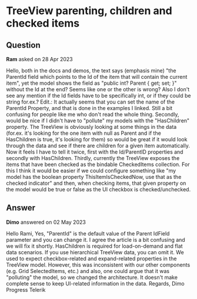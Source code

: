 # TreeView parenting, children and checked items

## Question

**Ram** asked on 28 Apr 2023

Hello, both in the docs and demos, the text says (emphasis mine) "the ParentId field which points to the Id of the item that will contain the current item", yet the model shows the field as "public int? Parent { get; set; }" without the Id at the end? Seems like one or the other is wrong? Also I don't see any mention if the Id fields have to be specifically int, or if they could be string for.ex.? Edit.: It actually seems that you can set the name of the ParentId Property, and that is done in the examples I linked. Still a bit confusing for people like me who don't read the whole thing. Secondly, would be nice if I didn't have to "pollute" my models with the "HasChildren" property. The TreeView is obviously looking at some things in the data (for.ex. it's looking for the one item with null as Parent and if the HasChildren is true, it's looking for them) so would be great if it would look through the data and see if there are children for a given item automatically. Now it feels I have to tell it twice, first with the Id/ParentID properties and secondly with HasChildren. Thirdly, currently the TreeView exposes the items that have been checked as the bindable CheckedItems collection. For this I think it would be easier if we could configure something like "my model has the boolean property ThisItemIsCheckedNow, use that as the checked indicator" and then, when checking items, that given property on the model would be true or false as the UI checkbox is checked/unchecked.

## Answer

**Dimo** answered on 02 May 2023

Hello Rami, Yes, "ParentId" is the default value of the Parent IdField parameter and you can change it. I agree the article is a bit confusing and we will fix it shortly. HasChildren is required for load-on-demand and flat data scenarios. If you use hierarchical TreeView data, you can omit it. We used to expect checkbox-related and expand-related properties in the TreeView model. However, this was inconsistent with our other components (e.g. Grid SelectedItems, etc.) and also, one could argue that it was "polluting" the model, so we changed the architecture. It doesn't make complete sense to keep UI-related information in the data. Regards, Dimo Progress Telerik
